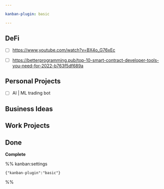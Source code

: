 ```yaml
---

kanban-plugin: basic

---
```


## DeFi

- [ ] https://www.youtube.com/watch?v=BX4o_G76xEc
- [ ] https://betterprogramming.pub/top-10-smart-contract-developer-tools-you-need-for-2022-b763f5df689a


## Personal Projects

- [ ] AI | ML trading bot


## Business Ideas



## Work Projects



## Done

**Complete**




%% kanban:settings
```
{"kanban-plugin":"basic"}
```
%%